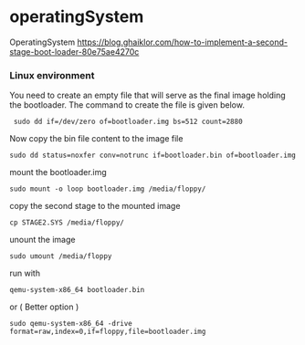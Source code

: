 # operatingSystem
OperatingSystem
https://blog.ghaiklor.com/how-to-implement-a-second-stage-boot-loader-80e75ae4270c


### Linux environment

You need to create an empty file that will serve as the final image holding
the bootloader. The command to create the file is given below.
```
 sudo dd if=/dev/zero of=bootloader.img bs=512 count=2880
```
Now copy the bin file content to the image file
```
sudo dd status=noxfer conv=notrunc if=bootloader.bin of=bootloader.img
```

mount the bootloader.img
```
sudo mount -o loop bootloader.img /media/floppy/
```

copy the second stage to the mounted image
```
cp STAGE2.SYS /media/floppy/
```

unount the image
```
sudo umount /media/floppy
```

run with
```
qemu-system-x86_64 bootloader.bin
```
or ( Better option )
```
sudo qemu-system-x86_64 -drive format=raw,index=0,if=floppy,file=bootloader.img
```
